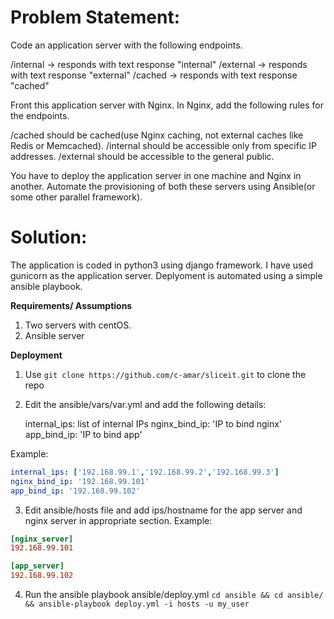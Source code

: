 Problem Statement:
======================

Code an application server with the following endpoints.

/internal -> responds with text response "internal"
/external -> responds with text response "external"
/cached -> responds with text response "cached"

Front this application server with Nginx. In Nginx, add the following rules for the endpoints.

/cached should be cached(use Nginx caching, not external caches like Redis or Memcached).
/internal should be accessible only from specific IP addresses.
/external should be accessible to the general public.

You have to deploy the application server in one machine and Nginx in another. Automate the provisioning of both these servers using Ansible(or some other parallel framework).

Solution:
======================
The application is coded in python3 using django framework. I have used gunicorn as the application server. Deplyoment is automated using a simple ansible playbook.

**Requirements/ Assumptions**
1. Two servers with centOS.
2. Ansible server 

**Deployment**
1. Use `git clone https://github.com/c-amar/sliceit.git` to clone the repo
2. Edit the ansible/vars/var.yml and add the following details:

   internal_ips: list of internal IPs
   nginx_bind_ip: 'IP to bind nginx'
   app_bind_ip: 'IP to bind app'

Example:
```yml
internal_ips: ['192.168.99.1','192.168.99.2','192.168.99.3']
nginx_bind_ip: '192.168.99.101'
app_bind_ip: '192.168.99.102'
```
3. Edit ansible/hosts file and add ips/hostname for the app server and nginx server in appropriate section. 
Example:
```ini
[nginx_server]
192.168.99.101

[app_server]
192.168.99.102
```
4. Run the ansible playbook ansible/deploy.yml
`cd ansible && cd ansible/ && ansible-playbook deploy.yml -i hosts -u my_user`

